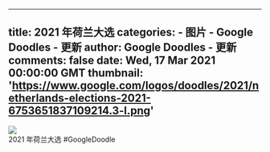 
---
title: 2021 年荷兰大选
categories: 
    - 图片
    - Google Doodles - 更新
author: Google Doodles - 更新
comments: false
date: Wed, 17 Mar 2021 00:00:00 GMT
thumbnail: 'https://www.google.com/logos/doodles/2021/netherlands-elections-2021-6753651837109214.3-l.png'
---

<div>   
<img src="https://www.google.com/logos/doodles/2021/netherlands-elections-2021-6753651837109214.3-l.png" referrerpolicy="no-referrer"><br>2021 年荷兰大选 #GoogleDoodle  
</div>
            